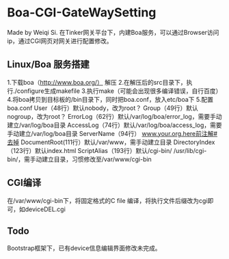 # Boa-CGI-GateWaySetting

Made by Weiqi Si.
在Tinker网关平台下，内建Boa服务，可以通过Browser访问ip，通过CGI网页对网关进行配置修改。

## Linux/Boa 服务搭建

1.下载boa（http://www.boa.org/） 解压
2.在解压后的src目录下，执行./configure生成makefile
3.执行make（可能会出现很多编译错误，自行百度）
4.将boa拷贝到目标板的/bin目录下，同时把boa.conf，放入etc/boa下
5.配置boa.conf 
	User（48行）默认nobody，改为root？
	Group（49行）默认nogroup，改为root？
	ErrorLog（62行）默认/var/log/boa/error_log，需要手动建立/var/log/boa目录
	AccessLog（74行）默认/var/log/boa/access_log，需要手动建立/var/log/boa目录
	ServerName（94行） www.your.org.here前注解#去掉 
	DocumentRoot(111行）默认/var/www，需手动建立目录
	DirectoryIndex（123行）默认index.html
	ScriptAlias（193行）默认/cgi-bin/ /usr/lib/cgi-bin/，需手动建立目录，习惯修改至/var/www/cgi-bin
	
## CGI编译

在/var/www/cgi-bin下，将固定格式的C file 编译，将执行文件后缀改为cgi即可，如deviceDEL.cgi

## Todo

Bootstrap框架下，已有device信息编辑界面修改未完成。




